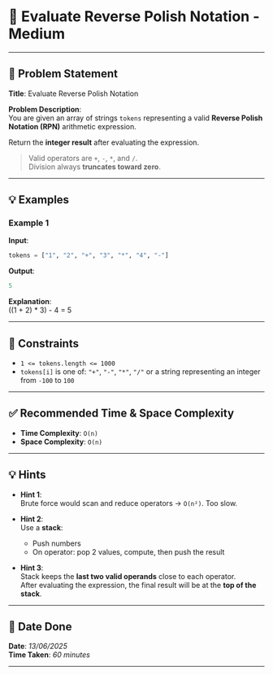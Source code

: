 
# 🧮 Evaluate Reverse Polish Notation - Medium

---

## 📌 Problem Statement

**Title**: Evaluate Reverse Polish Notation

**Problem Description**:  
You are given an array of strings `tokens` representing a valid **Reverse Polish Notation (RPN)** arithmetic expression.

Return the **integer result** after evaluating the expression.

> Valid operators are `+`, `-`, `*`, and `/`.  
> Division always **truncates toward zero**.

---

## 💡 Examples

### Example 1  
**Input**:  
```python
tokens = ["1", "2", "+", "3", "*", "4", "-"]
```

**Output**:  
```python
5
```

**Explanation**:  
((1 + 2) * 3) - 4 = 5

---

## 📎 Constraints

- `1 <= tokens.length <= 1000`  
- `tokens[i]` is one of: `"+"`, `"-"`, `"*"`, `"/"` or a string representing an integer from `-100` to `100`

---

## ✅ Recommended Time & Space Complexity

- **Time Complexity**: `O(n)`  
- **Space Complexity**: `O(n)`

---

## 💡 Hints

- **Hint 1**:  
  Brute force would scan and reduce operators → `O(n²)`. Too slow.

- **Hint 2**:  
  Use a **stack**:
  - Push numbers
  - On operator: pop 2 values, compute, then push the result

- **Hint 3**:  
  Stack keeps the **last two valid operands** close to each operator.  
  After evaluating the expression, the final result will be at the **top of the stack**.

---

## 📅 Date Done

**Date**: *13/06/2025*  
**Time Taken**: *60 minutes*

---